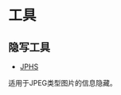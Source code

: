 # 工具

## 隐写工具

- [JPHS](http://io.acad.athabascau.ca/~grizzlie/Comp607/programs.htm)

适用于JPEG类型图片的信息隐藏。
